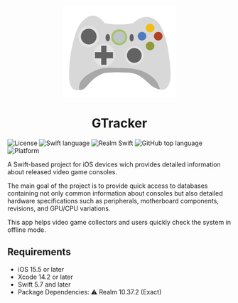 <div align="center">
             <img src="Resources/ReadmeLogo.png" alt="GTrackerLogo" width="256" />
             <h1>GTracker</h1>
</div>

![License](https://img.shields.io/github/license/t0mb0lt0n/GPUTracker?/style=flat-square)
![Swift language](https://img.shields.io/badge/Swift-gray?logo=swift)
![Realm Swift](https://img.shields.io/badge/Realm-gray?logo=realm)
![GitHub top language](https://img.shields.io/github/languages/top/t0mb0lt0n/GPUTracker?color=FF6800&style=flat-square)
![Platform](https://img.shields.io/cocoapods/p/UnsplashPhotoPicker.svg?style=flat-square)

A Swift-based project for iOS devices wich provides detailed information about released video game consoles.

The main goal of the project is to provide quick access to databases containing not only common information about consoles
but also detailed hardware specifications such as peripherals, motherboard components, revisions, and GPU/CPU variations. 

This app helps video game collectors and users quickly check the system in offline mode.

## Requirements

- iOS 15.5 or later
- Xcode 14.2 or later
- Swift 5.7 and later
- Package Dependencies: ⚠️ Realm 10.37.2 (Exact) 



